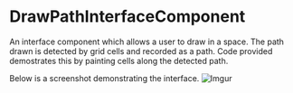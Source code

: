 # DrawPathInterfaceComponent
An interface component which allows a user to draw in a space. The path drawn is detected by grid cells and recorded as a path.
Code provided demostrates this by painting cells along the detected path.

Below is a screenshot demonstrating the interface.
![Imgur](http://i.imgur.com/HRJKiHs.png)
